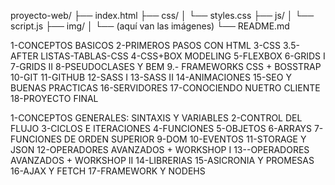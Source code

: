 <!-- Estructura Repositorio -->

proyecto-web/
├── index.html
├── css/
│   └── styles.css
├── js/
│   └── script.js
├── img/
│   └── (aquí van las imágenes)
└── README.md


<!-- DESARROLLO WEB -->
1-CONCEPTOS BASICOS
2-PRIMEROS PASOS CON HTML
3-CSS
3.5-AFTER LISTAS-TABLAS-CSS
4-CSS+BOX MODELING
5-FLEXBOX
6-GRIDS I
7-GRIDS II
8-PSEUDOCLASES Y BEM
9.- FRAMEWORKS CSS + BOSSTRAP
10-GIT
11-GITHUB
12-SASS I
13-SASS II
14-ANIMACIONES
15-SEO Y BUENAS PRACTICAS
16-SERVIDORES
17-CONOCIENDO NUETRO CLIENTE
18-PROYECTO FINAL

<!-- JAVASCRIPT -->

1-CONCEPTOS GENERALES: SINTAXIS Y VARIABLES
2-CONTROL DEL FLUJO
3-CICLOS E ITERACIONES
4-FUNCIONES
5-OBJETOS
6-ARRAYS
7-FUNCIONES DE ORDEN SUPERIOR
9-DOM
10-EVENTOS
11-STORAGE Y JSON
12-OPERADORES AVANZADOS  + WORKSHOP I
13--OPERADORES AVANZADOS  + WORKSHOP II
14-LIBRERIAS
15-ASICRONIA Y PROMESAS
16-AJAX Y FETCH
17-FRAMEWORK Y NODEHS

